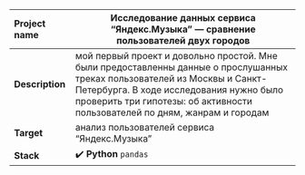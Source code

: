 Project name        |	Исследование данных сервиса “Яндекс.Музыка” — сравнение пользователей двух городов        |
:---                |---        |
**Description**     | мой первый проект и довольно простой. Мне были предоставленны данные о прослушанных треках пользователей из Москвы и Санкт-Петербурга. В ходе исследования нужно было проверить три гипотезы: об активности пользователей по дням, жанрам и городам          |
**Target**          | анализ пользователей сервиса “Яндекс.Музыка”          |
**Stack**           | :heavy_check_mark: **Python** `pandas`         |

